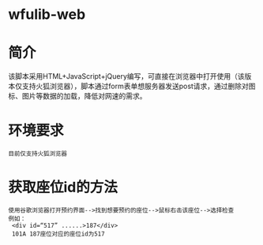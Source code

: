# wfulib-web
# 简介
该脚本采用HTML+JavaScript+jQuery编写，可直接在浏览器中打开使用（该版本仅支持火狐浏览器），脚本通过form表单想服务器发送post请求，通过删除对图标、图片等数据的加载，降低对网速的需求。
# 环境要求
    目前仅支持火狐浏览器
# 获取座位id的方法
    使用谷歌浏览器打开预约界面-->找到想要预约的座位-->鼠标右击该座位-->选择检查
    例如：
     <div id=“517” ......>187</div>
     101A 187座位对应的座位id为517
